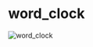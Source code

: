 # word_clock

![word_clock](https://user-images.githubusercontent.com/1651603/143878746-50eb6f86-4df7-41d1-9da9-13b445194868.jpg)

